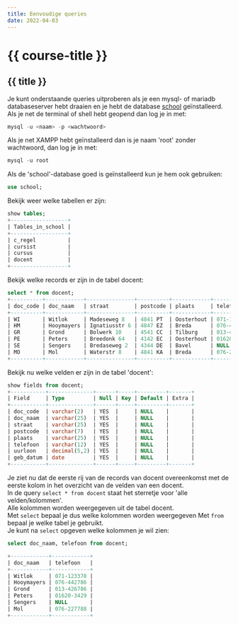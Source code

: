 ```yaml
---
title: Eenvoudige queries
date: 2022-04-03
---
```


# {{ course-title }}

## {{ title }}


Je kunt onderstaande queries uitproberen als je een mysql- of mariadb databaseserver hebt draaien en je hebt de database [school](https://static.edutorial.nl/dbq/school.sql) geïnstalleerd.  
Als je net de terminal of shell hebt geopend dan log je in met:
 
```sql
mysql -u <naam> -p <wachtwoord>
```
Als je net XAMPP hebt geïnstalleerd dan is je naam 'root' zonder wachtwoord, dan log je in met:
```sql
mysql -u root
```
Als de 'school'-database goed is geïnstalleerd kun je hem ook gebruiken:
```sql
use school;
```
Bekijk weer welke tabellen er zijn:
```sql
show tables;
+------------------+
| Tables_in_school |
+------------------+
| c_regel          |
| cursist          |
| cursus           |
| docent           |
+------------------+
```
Bekijk welke records er zijn in de tabel docent:
```sql
select * from docent;
+----------+------------+---------------+----------+------------+------------+---------+------------+
| doc_code | doc_naam   | straat        | postcode | plaats     | telefoon   | uurloon | geb_datum  |
+----------+------------+---------------+----------+------------+------------+---------+------------+
| WI       | Witlok     | Madeseweg 8   | 4841 PT  | Oosterhout | 071-123378 |  100.00 | 1957-04-25 |
| HM       | Hooymayers | Ignatiusstr 6 | 4847 EZ  | Breda      | 076-442786 |  200.00 | 1952-09-01 |
| GR       | Grond      | Bolwerk 10    | 4541 CC  | Tilburg    | 013-426786 |  150.00 | 1958-10-25 |
| PE       | Peters     | Breedonk 64   | 4142 EC  | Oosterhout | 01620-3429 |  185.50 | 1963-10-08 |
| SE       | Sengers    | Bredaseweg 2  | 4344 DE  | Bavel      | NULL       |  110.00 | 1955-05-17 |
| MO       | Mol        | Waterstr 8    | 4841 KA  | Breda      | 076-227788 |  300.00 | 1948-11-30 |
+----------+------------+---------------+----------+------------+------------+---------+------------+
```
Bekijk nu welke velden er zijn in de tabel 'docent':
```sql
show fields from docent;
+-----------+--------------+------+-----+---------+-------+
| Field     | Type         | Null | Key | Default | Extra |
+-----------+--------------+------+-----+---------+-------+
| doc_code  | varchar(2)   | YES  |     | NULL    |       |
| doc_naam  | varchar(25)  | YES  |     | NULL    |       |
| straat    | varchar(25)  | YES  |     | NULL    |       |
| postcode  | varchar(7)   | YES  |     | NULL    |       |
| plaats    | varchar(25)  | YES  |     | NULL    |       |
| telefoon  | varchar(12)  | YES  |     | NULL    |       |
| uurloon   | decimal(5,2) | YES  |     | NULL    |       |
| geb_datum | date         | YES  |     | NULL    |       |
+-----------+--------------+------+-----+---------+-------+

```
Je ziet nu dat de eerste rij van de records van docent overeenkomst met de eerste kolom in het overzicht van de velden van een docent.  
In de query <code>select * from docent</code> staat het sterretje voor 'alle velden/kolommen'.  
Alle kolommen worden weergegeven uit de tabel docent.  
Met <code>select</code> bepaal je dus welke kolommen worden weergegeven
Met <code>from</code> bepaal je welke tabel je gebruikt.  
Je kunt na <code>select</code> opgeven welke kolommen je wil zien:
```sql
select doc_naam, telefoon from docent;

+------------+------------+
| doc_naam   | telefoon   |
+------------+------------+
| Witlok     | 071-123378 |
| Hooymayers | 076-442786 |
| Grond      | 013-426786 |
| Peters     | 01620-3429 |
| Sengers    | NULL       |
| Mol        | 076-227788 |
+------------+------------+
```
